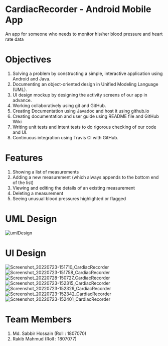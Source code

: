# CardiacRecorder -  Android Mobile App

An app for someone who needs to monitor his/her blood pressure and heart rate data

# Objectives

1. Solving a problem by constructing a simple, interactive application using Android and Java.
2. Documenting an object-oriented design in Unified Modeling Language (UML).
3. UI design mockup by designing the activity screens of our app in advance.
4. Working collaboratively using git and GitHub.
5. Creating Documentation using Javadoc and host it using github.io
6. Creating documentation and user guide using README file and GitHub Wiki
7. Writing unit tests and intent tests to do rigorous checking of our code and UI.
8. Continuous integration using Travis CI with GitHub.

# Features
1. Showing a list of measurements
2. Adding a new measurement (which always appends to the bottom end of the list)
3. Viewing and editing the details of an existing measurement
4. Deleting a measurement
5. Seeing unusual blood pressures highlighted or flagged

# UML Design
![umlDesign](https://user-images.githubusercontent.com/50381719/176999368-ab9824dc-5e15-47aa-8762-07a8ed303c07.jpeg)

# UI Design
![Screenshot_20220723-151710_CardiacRecorder](https://user-images.githubusercontent.com/50381719/181466323-36d8c08a-31c3-431c-965a-40103ad90aa6.jpg)
![Screenshot_20220723-151758_CardiacRecorder](https://user-images.githubusercontent.com/50381719/181466351-a23927e6-d942-435f-905a-b79344578bdc.jpg)
![Screenshot_20220728-150727_CardiacRecorder](https://user-images.githubusercontent.com/50381719/181468174-2011ba92-7431-4055-be23-5fbe2d4a7cc9.jpg)
![Screenshot_20220723-152315_CardiacRecorder](https://user-images.githubusercontent.com/50381719/181466374-b4b2c136-c0e0-447f-a24a-e948ee837798.jpg)
![Screenshot_20220723-152329_CardiacRecorder](https://user-images.githubusercontent.com/50381719/181466389-a1d7643b-e497-4f5d-adb9-68223a74676e.jpg)
![Screenshot_20220723-152342_CardiacRecorder](https://user-images.githubusercontent.com/50381719/181466409-5b7d0109-41f5-496f-9f84-b2a34c715383.jpg)
![Screenshot_20220723-152401_CardiacRecorder](https://user-images.githubusercontent.com/50381719/181466421-6b07f6a5-7194-4bf2-a963-bbfd1d04429b.jpg)


# Team Members
1. Md. Sabbir Hossain (Roll : 1807070)
2. Rakib Mahmud (Roll : 1807077)

